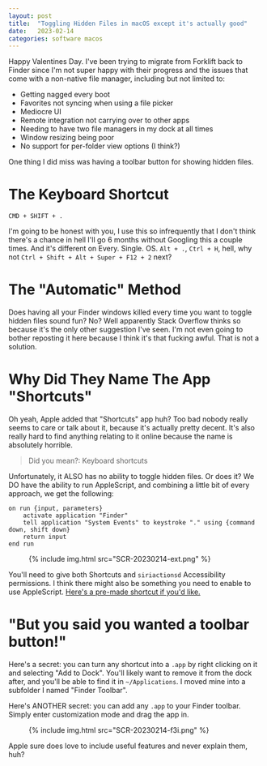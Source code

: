 ```yaml
---
layout: post
title:  "Toggling Hidden Files in macOS except it's actually good"
date:   2023-02-14
categories: software macos
---
```

Happy Valentines Day. I've been trying to migrate from Forklift back to Finder since I'm not super happy with their progress and the issues that come with a non-native file manager, including but not limited to:

- Getting nagged every boot
- Favorites not syncing when using a file picker
- Mediocre UI
- Remote integration not carrying over to other apps
- Needing to have two file managers in my dock at all times
- Window resizing being poor
- No support for per-folder view options (I think?)

One thing I did miss was having a toolbar button for showing hidden files.

# The Keyboard Shortcut

`CMD + SHIFT + .`

I'm going to be honest with you, I use this so infrequently that I don't think there's a chance in hell I'll go 6 months without Googling this a couple times. And it's different on Every. Single. OS. `Alt + .`, `Ctrl + H`, hell, why not `Ctrl + Shift + Alt + Super + F12 + 2` next?

# The "Automatic" Method

Does having all your Finder windows killed every time you want to toggle hidden files sound fun? No? Well apparently Stack Overflow thinks so because it's the only other suggestion I've seen. I'm not even going to bother reposting it here because I think it's that fucking awful. That is not a solution.

# Why Did They Name The App "Shortcuts"

Oh yeah, Apple added that "Shortcuts" app huh? Too bad nobody really seems to care or talk about it, because it's actually pretty decent. It's also really hard to find anything relating to it online because the name is absolutely horrible.

> Did you mean?: Keyboard shortcuts

Unfortunately, it ALSO has no ability to toggle hidden files. Or does it? We DO have the ability to run AppleScript, and combining a little bit of every approach, we get the following:

```applescript
on run {input, parameters}
	activate application "Finder"
	tell application "System Events" to keystroke "." using {command down, shift down}
	return input
end run
```

<figure><div>
    {% include img.html src="SCR-20230214-ext.png" %}
</div></figure>

You'll need to give both Shortcuts and `siriactionsd` Accessibility permissions. I think there might also be something you need to enable to use AppleScript. [Here's a pre-made shortcut if you'd like.](https://www.icloud.com/shortcuts/2d73e23025fd4a0e8f78c55600e92a04)

# "But you said you wanted a toolbar button!"

Here's a secret: you can turn any shortcut into a `.app` by right clicking on it and selecting "Add to Dock". You'll likely want to remove it from the dock after, and you'll be able to find it in `~/Applications`. I moved mine into a subfolder I named "Finder Toolbar".

Here's ANOTHER secret: you can add any `.app` to your Finder toolbar. Simply enter customization mode and drag the app in.

<figure><div>
    {% include img.html src="SCR-20230214-f3i.png" %}
</div></figure>

Apple sure does love to include useful features and never explain them, huh?